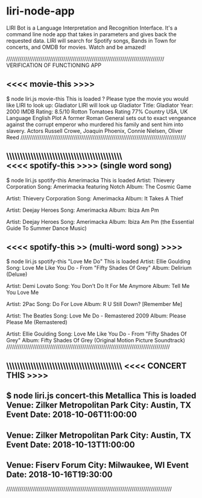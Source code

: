 # liri-node-app

LIRI Bot is a Language Interpretation and Recognition Interface. It's a command line node app that takes in parameters and gives back the requested data. LIRI will search for Spotify songs, Bands in Town for concerts, and OMDB for movies. Watch and be amazed!



///////////////////////////////////////////////////////////////////////////////////
VERIFICATION OF FUNCTIONING APP

<<<< movie-this >>>>
--------------------
$ node liri.js movie-this
This is loaded
? Please type the movie you would like LIRI to look up: Gladiator
 LIRI will look up Gladiator
Title: Gladiator
Year: 2000
IMDB Rating: 8.5/10
Rotton Tomatoes Rating 77%
Country USA, UK
Language English
Plot A former Roman General sets out to exact vengeance against the corrupt emperor who murdered his family and sent him into slavery.
Actors Russell Crowe, Joaquin Phoenix, Connie Nielsen, Oliver Reed
///////////////////////////////////////////////////////////////////////////////////////


\\\\\\\\\\\\\\\\\\\\\\\\\\\\\\\\\\\\\\\\\\\\\\\\\\\\\\\\\\\\\\\\\\\\\\\\\\\\\\\\\\\\\\\
<<<< spotify-this >>>> (single word song)
----------------------------------------
$ node liri.js spotify-this Amerimacka
This is loaded
Artist: Thievery Corporation
Song: Amerimacka featuring Notch
Album: The Cosmic Game


Artist: Thievery Corporation
Song: Amerimacka
Album: It Takes A Thief


Artist: Deejay Heroes
Song: Amerimacka
Album: Ibiza Am Pm


Artist: Deejay Heroes
Song: Amerimacka
Album: Ibiza Am Pm (the Essential Guide To Summer Dance Music)


<<<< spotify-this >> (multi-word song) >>>>
-------------------------------------------
$ node liri.js spotify-this "Love Me Do"
This is loaded
Artist: Ellie Goulding
Song: Love Me Like You Do - From "Fifty Shades Of Grey"
Album: Delirium (Deluxe)


Artist: Demi Lovato
Song: You Don't Do It For Me Anymore
Album: Tell Me You Love Me


Artist: 2Pac
Song: Do For Love
Album: R U Still Down? [Remember Me]


Artist: The Beatles
Song: Love Me Do - Remastered 2009
Album: Please Please Me (Remastered)


Artist: Ellie Goulding
Song: Love Me Like You Do - From "Fifty Shades Of Grey"
Album: Fifty Shades Of Grey (Original Motion Picture Soundtrack)
//////////////////////////////////////////////////////////////////////////////////////


\\\\\\\\\\\\\\\\\\\\\\\\\\\\\\\\\\\\\\\\\\\\\\\\\\\\\\\\\\\\\\\\\\\\\\\\\\\\\\\\\\\\\\
<<<< CONCERT THIS >>>>
----------------------
$ node liri.js concert-this Metallica
This is loaded
Venue: Zilker Metropolitan Park
City: Austin, TX
Event Date: 2018-10-06T11:00:00
------------
Venue: Zilker Metropolitan Park
City: Austin, TX
Event Date: 2018-10-13T11:00:00
------------
Venue: Fiserv Forum
City: Milwaukee, WI
Event Date: 2018-10-16T19:30:00
------------
///////////////////////////////////////////////////////////////////////////////////////